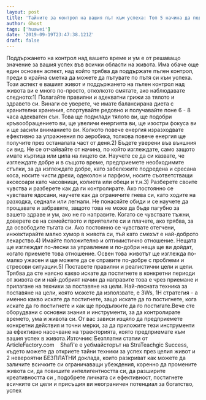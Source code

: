 ```yaml
---
layout: post
title: 'Тайните за контрол на вашия път към успеха: Топ 5 начина да поддържате пълен контрол над живота си'
author: Ghost
tags: ['huawei']
date: '2019-09-19T23:47:38.121Z'
draft: false
---
```


Поддържането на контрол над вашето време и ум е от решаващо значение за вашия успех във всички области на живота. Има обаче още един основен аспект, над който трябва да поддържате пълен контрол, преди в крайна сметка да можете да пътувате по пътя си към успеха. Този аспект е вашият живот и поддържането на пълен контрол над живота ви е много по-просто, отколкото смятате, ако наблюдавате следното:1) Полагайте правилни и адекватни грижи за тялото и здравето си. Винаги се уверете, че имате балансирана диета с хранителни хранения, спортувайте редовно и получавайте поне 6 - 8 часа адекватен сън. Това ще подмлади тялото ви, ще подобри кръвообращението ви, ще увеличи енергията ви, ще изостри фокуса ви и ще засили вниманието ви. Колкото повече енергия изразходвате ефективно за упражнения по аеробика, толкова повече енергия ще получите през останалата част от деня.2) Бъдете уверени във външния си вид. Не се отчайвайте от начина, по който изглеждате, само защото имате къртица или ципа на лицето си. Научете се да си казвате, че изглеждате добре и в същото време, предприемете необходимите стъпки, за да изглеждате добре, като забележите подредена и сресана коса, носите чисти дрехи, одеколон и парфюм, носите съответстващи аксесоари като часовници, колиета или обеци и т.н.3) Разберете своите чувства и разберете как да ги контролирате. Ако постоянно се чувствате ядосани, научете как да ограничите гнева си, като ходите на разходка, седнали или легнали. Не понасяйте обиди и се научете да прощавате и забравяте, защото това не може да бъде пагубно за вашето здраве и ум, ако не го направите. Когато се чувствате тъжни, доверете се на семейството и приятелите си и плачете, ако трябва, за да освободите тъгата си. Ако постоянно се чувствате отегчени, инжектирайте малко хумор в живота си, тъй като смехът е най-доброто лекарство.4) Имайте положително и оптимистично отношение. Нещата ще изглеждат по-лесни за управление и по-добри неща ще ви дойдат, когато приемете това отношение. Освен това животът ще изглежда по-малко ужасен и ще можете да се справите по-добре с проблеми и стресови ситуации.5) Поставете правилни и реалистични цели и цели. Трябва да сте наясно какво искате да постигнете в конкретни периоди от живота си и най-добрият начин да направите това е чрез приемане и прилагане на техники за поставяне на цели. Най-лесната техника за поставяне на цели, която можете да използвате, е 3Ws, 1H стратегия - а именно какво искате да постигнете, защо искате да го постигнете, кога искате да го постигнете и как ще продължите да го постигате.Вече сте оборудвани с основни знания и инструменти, за да контролирате времето, ума и живота си. От вас зависи изцяло да предприемете конкретни действия и точни мерки, за да приложите тези инструменти за ефективно насочване на траекторията, която предприемате към вашия успех в живота.Източник: Безплатни статии от ArticleFactory.com    Shafi'e е уебмайсторът на StraTeachgic Success, където можете да откриете тайни техники за успех през целия живот и 2 невероятни БЕЗПЛАТНИ доклада, които разкриват как можете да заличите всичките си ограничаващи убеждения, коренно да промените живота си, да повишите интелигентността си, да разширите креативността си , подобрете личната си ефективност, постигнете всичките си цели и присъщия ви неограничен потенциал за богатство, успех
